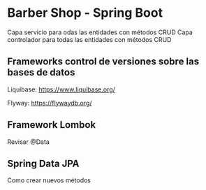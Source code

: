 # Barber Shop - Spring Boot

Capa servicio para odas las entidades con métodos CRUD
Capa controlador para todas las entidades con métodos CRUD



## Frameworks control de versiones sobre las bases de datos 
Liquibase: https://www.liquibase.org/

Flyway: https://flywaydb.org/

## Framework Lombok
Revisar @Data 

## Spring Data JPA
Como crear nuevos métodos
